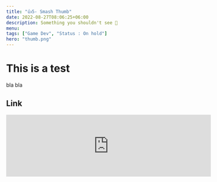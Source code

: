 ```yaml
---
title: "👍5- Smash Thumb"
date: 2022-08-27T08:06:25+06:00
description: Something you shouldn't see 😬
menu:
tags: ["Game Dev", "Status : On hold"]
hero: "thumb.png"
---
```


# This is a test
bla bla

## Link
<iframe src="https://itch.io/embed/890371?linkback=true&amp;dark=true" width="552" height="167" frameborder="0"><a href="https://jacetheblu.itch.io/smash-thumb">Smash Thumb by JaceTheBlu, Lucas Baran</a></iframe>